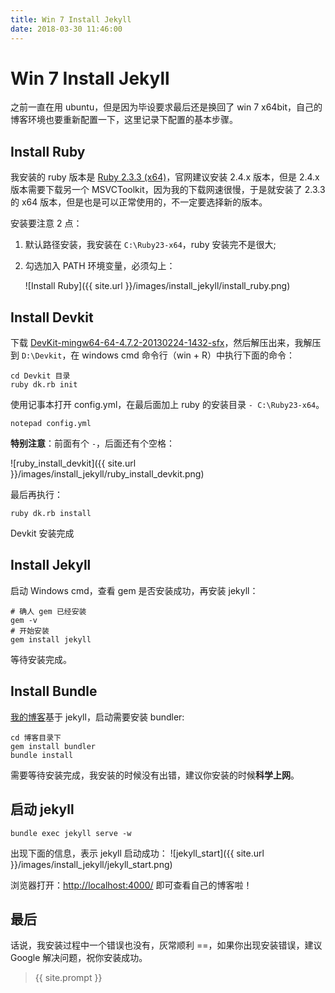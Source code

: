 ```yaml
---
title: Win 7 Install Jekyll
date: 2018-03-30 11:46:00
---
```


# Win 7 Install Jekyll
之前一直在用 ubuntu，但是因为毕设要求最后还是换回了 win 7 x64bit，自己的博客环境也要重新配置一下，这里记录下配置的基本步骤。

## Install Ruby
我安装的 ruby 版本是 [Ruby 2.3.3 (x64)](https://rubyinstaller.org/downloads/)，官网建议安装 2.4.x 版本，但是 2.4.x 版本需要下载另一个 MSVCToolkit，因为我的下载网速很慢，于是就安装了 2.3.3 的 x64 版本，但是也是可以正常使用的，不一定要选择新的版本。

安装要注意 2 点：

1. 默认路径安装，我安装在 `C:\Ruby23-x64`，ruby 安装完不是很大;
2. 勾选加入 PATH 环境变量，必须勾上：

	![Install Ruby]({{ site.url }}/images/install_jekyll/install_ruby.png)

## Install Devkit
下载 [DevKit-mingw64-64-4.7.2-20130224-1432-sfx](https://rubyinstaller.org/downloads/)，然后解压出来，我解压到 `D:\Devkit`，在 windows cmd 命令行（win + R）中执行下面的命令：

	cd Devkit 目录
	ruby dk.rb init

使用记事本打开 config.yml，在最后面加上 ruby 的安装目录 `- C:\Ruby23-x64`。

	notepad config.yml

**特别注意**：前面有个 `-`，后面还有个空格：

![ruby_install_devkit]({{ site.url }}/images/install_jekyll/ruby_install_devkit.png)

最后再执行：

	ruby dk.rb install

Devkit 安装完成

## Install Jekyll
启动 Windows cmd，查看 gem 是否安装成功，再安装 jekyll：

	# 确人 gem 已经安装
	gem -v
	# 开始安装
	gem install jekyll

等待安装完成。

## Install Bundle
[我的博客](http://cdeveloper.cn/)基于 jekyll，启动需要安装 bundler:

	cd 博客目录下
	gem install bundler
	bundle install

需要等待安装完成，我安装的时候没有出错，建议你安装的时候**科学上网**。

## 启动 jekyll

	bundle exec jekyll serve -w

出现下面的信息，表示 jekyll 启动成功：
![jekyll_start]({{ site.url }}/images/install_jekyll/jekyll_start.png)


浏览器打开：[http://localhost:4000/](http://localhost:4000/) 即可查看自己的博客啦！

## 最后
话说，我安装过程中一个错误也没有，灰常顺利 ==，如果你出现安装错误，建议 Google 解决问题，祝你安装成功。

> {{ site.prompt }}
